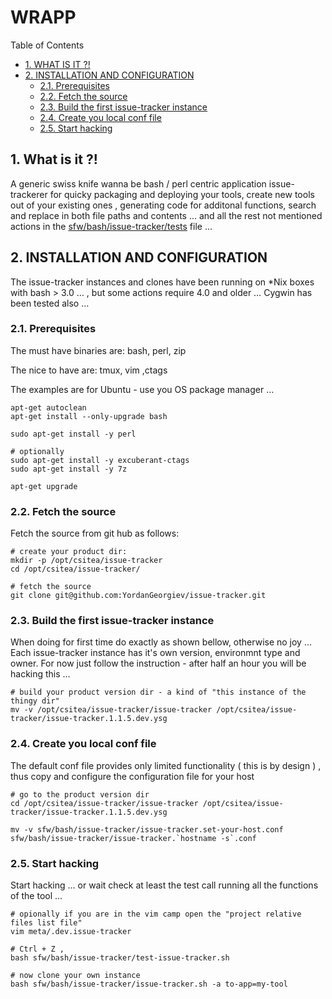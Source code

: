 #  WRAPP


Table of Contents

  * [1. WHAT IS IT ?!](#1-what-is-it-)
  * [2. INSTALLATION AND CONFIGURATION](#2-installation-and-configuration)
    * [2.1. Prerequisites](#21-prerequisites)
    * [2.2. Fetch the source](#22-fetch-the-source)
    * [2.3. Build the first issue-tracker instance](#23-build-the-first-issue-tracker-instance)
    * [2.4. Create you local conf file](#24-create-you-local-conf-file)
    * [2.5. Start hacking](#25-start-hacking)


    

## 1. What is it ?!
A generic swiss knife wanna be bash / perl centric application issue-trackerer for quicky packaging and deploying your tools, create new tools out of your existing ones , generating code for additonal functions, search and replace in both file paths and contents ... and all the rest not mentioned actions in the [sfw/bash/issue-tracker/tests](sfw/bash/issue-tracker/tests/all-issue-tracker-tests.lst) file ...

    

## 2. INSTALLATION AND CONFIGURATION
The issue-tracker instances and clones have been running on *Nix boxes with bash &gt; 3.0 … , but some actions require 4.0 and older …
Cygwin has been tested also … 

    

### 2.1. Prerequisites
The must have binaries are:
 bash, perl, zip

The nice to have are:
 tmux, vim ,ctags

The examples are for Ubuntu - use you OS package manager …

    apt-get autoclean
    apt-get install --only-upgrade bash
    
    sudo apt-get install -y perl
    
    # optionally 
    sudo apt-get install -y excuberant-ctags
    sudo apt-get install -y 7z
    
    apt-get upgrade

### 2.2. Fetch the source
Fetch the source from git hub as follows:

    # create your product dir:
    mkdir -p /opt/csitea/issue-tracker
    cd /opt/csitea/issue-tracker/
    
    # fetch the source
    git clone git@github.com:YordanGeorgiev/issue-tracker.git

### 2.3. Build the first issue-tracker instance
When doing for first time do exactly as shown bellow, otherwise no joy ... 
Each issue-tracker instance has it's own version, environmnt type and owner. For now just follow the instruction - after half an hour you will be hacking this … 

    
    # build your product version dir - a kind of "this instance of the thingy dir"
    mv -v /opt/csitea/issue-tracker/issue-tracker /opt/csitea/issue-tracker/issue-tracker.1.1.5.dev.ysg
    

### 2.4. Create you local conf file
The default conf file provides only limited functionality ( this is by design ) , thus copy and configure the configuration file for your host

    # go to the product version dir
    cd /opt/csitea/issue-tracker/issue-tracker /opt/csitea/issue-tracker/issue-tracker.1.1.5.dev.ysg
    
    mv -v sfw/bash/issue-tracker/issue-tracker.set-your-host.conf sfw/bash/issue-tracker/issue-tracker.`hostname -s`.conf

### 2.5. Start hacking
Start hacking … or wait check at least the test call running all the functions of the tool … 

    # opionally if you are in the vim camp open the "project relative files list file"
    vim meta/.dev.issue-tracker
    
    # Ctrl + Z , 
    bash sfw/bash/issue-tracker/test-issue-tracker.sh 
    
    # now clone your own instance
    bash sfw/bash/issue-tracker/issue-tracker.sh -a to-app=my-tool


